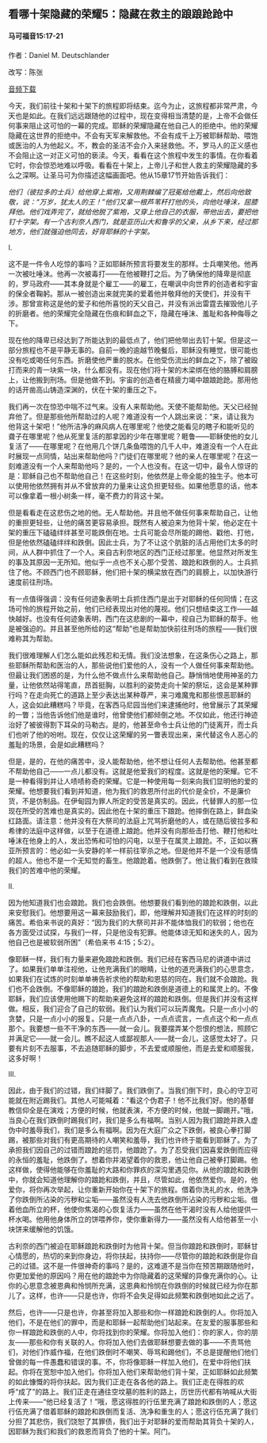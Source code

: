 ﻿## 看哪十架隐藏的荣耀5：隐藏在救主的踉踉跄跄中

#### 马可福音15:17-21

作者：Daniel M. Deutschlander

改写：陈张

[音频下载](https://link.jscdn.cn/1drv/aHR0cHM6Ly8xZHJ2Lm1zL3UvcyFBaW5LWUhaYVJhLW5sbWtXZUFMNkNDVFBaMnptP2U9NGJUZlAz.mp3)  

今天，我们前往十架和十架下的旅程即将结束。迄今为止，这旅程都非常严肃，今天也是如此。在我们远远跟随他的过程中，现在变得相当清楚的是，上帝不会做任何事来阻止这可怕的一幕的完成。耶稣的荣耀隐藏在他自己人的拒绝中。他的荣耀隐藏在这世界的拒绝中。不会有天军来解救他。不会有成千上万被耶稣帮助、喂饱或医治的人为他起义。不，教会的圣洁不会介入来拯救他。不，罗马人的正义感也不会阻止这一对正义可怕的亵渎。今天，看看在这个旅程中发生的事情。在你看着它时，你会惊恐地难以呼吸。看看在十架上，上帝儿子和世人救主的荣耀隐藏的多么之深啊。让圣马可为你描述这幅画面吧。他从15章17节开始告诉我们：

*他们（彼拉多的士兵）给他穿上紫袍，又用荆棘编了冠冕给他戴上，然后向他致敬，说：“万岁，犹太人的王！”他们又拿一根芦苇秆打他的头，向他吐唾沫，屈膝拜他。他们戏弄完了，就给他脱了紫袍，又穿上他自己的衣服，带他出去，要把他钉十字架。有一个古利奈人西门，就是亚历山大和鲁孚的父亲，从乡下来，经过那地方，他们就强迫他同去，好背耶稣的十字架。*

I.

这不是一件令人吃惊的事吗？正如耶稣所预言将要发生的那样。士兵嘲笑他。他再一次被吐唾沫。他再一次被毒打——在他被鞭打之后。为了确保他的降卑是彻底的，罗马政府——其本身就是个雇工——的雇工，在嘲讽中向世界的创造者和宇宙的保全者鞠躬。那从一被创造出来就完美的爱着他并敬拜他的天使们，并没有干涉。那曾宣称这是他的爱子和他所喜悦的天父自己，并没有派出雷霆去摧毁他儿子的折磨者。他的荣耀完全隐藏在伤痕和鲜血之下，隐藏在唾沫、羞耻和各种侮辱之下。

现在他的降卑已经达到了所能达到的最低点了，他们把他带出去钉十架。但是这一部分旅程也不是平静无事的。自前一晚的逾越节晚餐后，耶稣没有睡觉，很可能也没有吃或喝任何东西。折磨使他严重的脱水。在他受伤流出的鲜血之下，除了被殴打而来的青一块紫一块，什么都没有。现在他们将十架的木梁绑在他的胳膊和肩膀上，让他搬到刑场。但是他做不到。宇宙的创造者在精疲力竭中踉踉跄跄。那用他的话开凿高山铸造深渊的，伏在十架的重压之下。

我们再一次在惊恐中喘不过气来。没有人来帮助他。天使不能帮助他。天父已经抛弃他了。但是那些他所帮助过的人呢？难道没有一个人跳出来说：“来，请让我为他背这十架吧！”他所洁净的麻风病人在哪里呢？他使之能看见的瞎子和能听见的聋子在哪里呢？他从死里复活的那拿因的少年在哪里呢？睚鲁——耶稣使他的女儿复活了——在哪里呢？在他用几个饼几条鱼喂饱的几千人中，难道没有一个人在此时展现一点同情，站出来帮助他吗？门徒们在哪里呢？他的亲人在哪里呢？在这一刻难道没有一个人来帮助他吗？是的，一个人也没有。在这一切中，最令人惊讶的是：耶稣自己也不帮助他自己！在这些时刻，他依然是上帝全能的独生子。他本可以使用他依然拥有并从不曾放弃的力量来让这负担更轻些。如果他愿意的话，他本可以像拿着一根小树条一样，毫不费力的背这十架。

但是看看走在这悲伤之地的他。无人帮助他。并且他不做任何事来帮助自己，让他的重担更轻些，让他的痛苦更容易承担。既然有人被迫来为他背十架，他必定在十架的重压下磕磕绊绊甚至可能跌倒在地。士兵可能会尽所能的踢他、戳他、打他，但是他依然磕磕绊绊和跌倒。因此士兵，为了不让这个肮脏的活占用他们太多的时间，从人群中抓住了一个人。来自古利奈地区的西门正经过那里。他显然对所发生的事及其原因一无所知。他似乎一点也不关心那个受苦、踉跄和跌倒的人。士兵抓住了他。不顾西门也不顾耶稣，他们把十架的横梁放在西门的肩膀上，以加快游行速度前往刑场。

有一点值得强调：没有任何迹象表明士兵抓住西门是出于对耶稣的任何同情；在这场可怜的旅程开始之前，他们已经表现出对他的蔑视。他们只想结束这工作——越快越好。也没有任何迹象表明，西门在这悲剧的一幕中，视自己为耶稣的帮手。他是被强迫的。并且甚至他所给的这“帮助”也是帮助加快前往刑场的旅程——我们很难称其为帮助。

我们很难理解人们怎么能如此残忍和无情。我们没法想象，在这条伤心之路上，那些耶稣所帮助和医治的人，那些说他们爱他的人，没有一个人做任何事来帮助他。但最让我们困惑的是，为什么他不做点什么来帮助他自己。静悄悄地使用神圣的力量，让他依然站得笔直，昂首挺胸，以胜利的姿势走向十架的祭坛，这会是某种罪行吗？在走向死亡的道路上至少表达出某种尊严，来刁难魔鬼和那些恨恶耶稣的人，这会如此糟糕吗？毕竟，在客西马尼园当他们来逮捕他时，他曾展示了其荣耀的一瞥；当他告诉他们他是谁时，他曾使他们都倾倒之地。不仅如此，他还行神迹治好了被彼得割下耳朵的马勒古。是的，他甚至命令士兵让他的门徒离开，而士兵们也听了他的吩咐。现在，仅仅让这荣耀的另一瞥表现出来，来代替这令人恶心的羞耻的场景，会是如此糟糕吗？

但是，是的，在他的痛苦中，没人能帮助他，他不想让任何人去帮助他。他甚至都不帮助他自己——一点儿都没有。这就是他爱我们的程度。这就是他的荣耀。它不是一种看得到并让人啧啧称奇的荣耀。它是一种使用每一刻来向我们显明他的爱的荣耀。他想要我们看到并知道，他为我们的救恩所付出的代价是全价，不是廉价货，不是仿制品。在伊甸园为罪人所定的受苦是真实的。因此，代替罪人的那一位现在所受的苦难也是真实的。因此他在十架的重压下踉跄。他摔倒在路上，鲜血染红路面。请注意：他并没有在大祭司的法庭上咒骂折磨他的人，或在随后彼拉多和希律的法庭中这样做，以至于在道德上踉跄。他并没有向那些击打他、鞭打他和吐唾沫在他身上的人，发出恐怖和可怕的闪电，以至于在属灵上踉跄。不，正如以赛亚所预言的：他必如一头安静的羊一样前往宰杀之地。但是他并不是一个没有感情的超人。他也不是一个无知觉的畜生。他踉跄着。他跌倒了。他让我们看到在救赎我们的苦难中他的荣耀。

II.

因为他知道我们也会踉跄。我们也会跌倒。他想要我们看到他的踉跄和跌倒，以此来安慰我们。他想要用这一幕来鼓励我们，即，他理解并知道我们在这样的时刻的痛苦。希伯来书说的真好：“因为我们的大祭司并非不能体恤我们的软弱；他也在各方面受过试探，与我们一样，只是他没有犯罪。他能体谅无知和迷失的人，因为他自己也是被软弱所困”（希伯来书 4:15；5:2）。

像耶稣一样，我们有力量来避免踉跄和跌倒。我们已经在客西马尼的讲道中讲过了。如果我们单单注视他，让他充满我们的眼睛，让他的道充满我们的心思意念，如果我们在试炼的时刻单单祷告祈求他的帮助和恩慈的同在。我们就不会踉跄。我们也不会跌倒。不像耶稣的踉跄，我们的踉跄和跌倒是道德上的和属灵上的。不像耶稣，我们应该使用他赐下的帮助来避免这样的踉跄和跌倒。但是我们并没有这样做。相反，我们迎合了自己的软弱。我们认为我们可以玩弄魔鬼。只是一点小小的贪婪，只是一点小小的报复。只是一点点八卦，一点点谎言，一点点这个和一点点那个。我要想一些不干净的东西——就一会儿。我要摆弄某个怨恨的想法，照顾它并满足它——就一会儿。瞧不起这人或鄙视那人——就一会儿，这感觉太好了。只要有片刻不去服事，不去追随耶稣的脚步，不去爱或顺服他，而是去爱和顺服我，这多好啊！

III.

因此，由于我们的过错，我们绊脚了。我们跌倒了。当我们倒下时，良心的守卫可能就在附近踢我们。其他人可能喊着：“看这个伪君子！他不比我们好。他的基督教信仰全是在演戏；方便的时候，他就表演，不方便的时候，他就一脚踢开。”哦，当良心在我们跌倒时踢我们时，我们是多么有福啊。当别人因为我们踉跄并跌入虚伪中时羞辱我们，我们是多么有福啊。因为在大庭广众之下跌倒，被良心拳打脚踢，被那些对我们有更高期待的人嘲笑和羞辱，我们也许终于能看到耶稣了。为了承担我们因自己的过错而踉跄的惩罚，他踉跄了。为了忍受我们因喜爱跌倒而应得的永恒的羞耻，他跌倒了。想着你并渴望着你的救恩，他让他自己被拳打脚踢。他这样做，使得他能够在你羞耻的大路和你罪疚的深沟里遇见你。从他的踉跄和跌倒中，你就会知道他理解你的踉跄和跌倒，并且，尽管如此，他依然爱你。是的，他爱你，将你再次举起，让你重新开始你在十架下的旅程。借着你洗礼的水，他洗净了你跌倒所沾染的污秽和尘垢——虽然没有人洗去他跌倒所沾染的污秽和尘垢。借着他血所立的杯，他使你焦渴的心恢复活力——虽然在他干渴时没有人给他提供一杯水喝。他用他身体所立的饼喂养你，使你重新得力——虽然没有人给他甚至一小块饼来缓解他的饥饿。

古利奈的西门被迫在耶稣踉跄和跌倒时为他背十架。但当你踉跄和跌倒时，耶稣甘心情愿的，热切的来到你身边，将你扶起，扶持你——尽管你的踉跄和跌倒是你自己的过错。这不是一件很神奇的事吗？是的，这难道不是当你在预苦期跟随他时，你更加爱他的原因吗？用在他的踉跄中为你隐藏着的这荣耀的异像充满你的心。让你的心思意念被恩典和怜悯所充满，这恩典和怜悯在你跌倒的时候就已经为你在那儿了。这样，也许——只是也许，你将不会失足得如此频繁和跌倒地如此之远了。

然后，也许——只是也许，你甚至将加入那些和你一样踉跄和跌倒的人。你将加入他们，不是在他们的罪中，而是和耶稣一起帮助他们站起来。在友爱的服事那些和你一样踉跄和跌倒的人中，你将找到你的荣耀。你将加入他们：你的家人，你的朋友——那些和你有关联的人。你将加入他们去做耶稣想要去做的事——不责骂他们，对他们作威作福，在他们跌倒时不嘲笑、辱骂和踢他们，不总是提醒他们他们曾做的每一件愚蠢和错误的事。不，你将像耶稣一样加入他们，在爱中将他们扶起。你将在宽恕中加入他们。你将加入他们来帮助他们背十架，正如耶稣如此频繁的如此慷慨的将你扶起。因为我们正走在各各他的路上。我们正走在得胜的欢呼“成了”的路上。我们正走在通往空坟墓的胜利的路上，历世历代都有呐喊从大街上传来——“他已经复活了！”哦，愿这得胜的行伍里充满了踉跄和跌倒的人；愿这行伍充满了借着耶稣的踉跄和跌倒而复活、洗净和重生的人；愿这行伍充满了我们分担了其悲伤，我们饶恕了其罪债，我们出于对耶稣的爱而帮助其背负十架的人，因耶稣为我们和我们的救恩而背负了他的十架。阿门。
